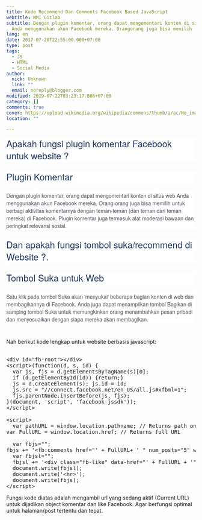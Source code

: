 ```yaml
---
title: Kode Recommend Dan Comments Facebook Based JavaScript
webtitle: WMI Gitlab
subtitle: Dengan plugin komentar, orang dapat mengomentari konten di situs web
  Anda menggunakan akun Facebook mereka. Orangorang juga bisa memilih
lang: en
date: 2017-07-28T22:55:00.000+07:00
type: post
tags:
  - JS
  - HTML
  - Social Media
author:
  nick: Unknown
  link: ""
  email: noreply@blogger.com
modified: 2019-07-22T03:23:17.866+07:00
category: []
comments: true
cover: https://upload.wikimedia.org/wikipedia/commons/thumb/a/ac/No_image_available.svg/2048px-No_image_available.svg.png
location: ""

---
```


<h1 style="background-color: white; color: #20375f; font-family: &quot;helvetica neue&quot;, helvetica, arial, &quot;lucida grande&quot;, sans-serif; font-size: 24px; font-weight: normal; line-height: 32px; margin: 0px 0px 24px; padding: 0px;">Apakah fungsi plugin komentar Facebook untuk website ?</h1><h1 style="background-color: white; color: #20375f; font-family: &quot;helvetica neue&quot;, helvetica, arial, &quot;lucida grande&quot;, sans-serif; font-size: 24px; font-weight: normal; line-height: 32px; margin: 0px 0px 24px; padding: 0px;">Plugin Komentar</h1><div style="background-color: white; color: #4b4f56; font-family: &quot;helvetica neue&quot;, helvetica, arial, &quot;lucida grande&quot;, sans-serif; font-size: 14px; margin-bottom: 24px;">Dengan plugin komentar, orang dapat mengomentari konten di situs web Anda menggunakan akun Facebook mereka. Orang-orang juga bisa memilih untuk berbagi aktivitas komentarnya dengan teman-teman (dan teman dari teman mereka) di Facebook. Plugin komentar juga termasuk alat moderasi bawaan dan peringkat relevansi sosial.</div><h1 style="background-color: white; color: #20375f; font-family: &quot;helvetica neue&quot;, helvetica, arial, &quot;lucida grande&quot;, sans-serif; font-size: 24px; font-weight: normal; line-height: 32px; margin: 0px 0px 24px; padding: 0px;">Dan apakah fungsi tombol suka/recommend di Website ?.</h1><h1 style="background-color: white; color: #20375f; font-family: &quot;helvetica neue&quot;, helvetica, arial, &quot;lucida grande&quot;, sans-serif; font-size: 24px; font-weight: normal; line-height: 32px; margin: 0px 0px 24px; padding: 0px;">Tombol Suka untuk Web</h1><div style="background-color: white; color: #4b4f56; font-family: &quot;helvetica neue&quot;, helvetica, arial, &quot;lucida grande&quot;, sans-serif; font-size: 14px; margin-bottom: 24px;">Satu klik pada tombol Suka akan 'menyukai' beberapa bagian konten di web dan membagikannya di Facebook. Anda juga dapat menampilkan tombol Bagikan di samping tombol Suka untuk memungkinkan orang menambahkan pesan pribadi dan menyesuaikan dengan siapa mereka akan membagikan.</div><br>Nah berikut kode lengkap untuk website berbasis javascript:<br><br><pre>&lt;div id="fb-root"&gt;&lt;/div&gt;<br>&lt;script&gt;(function(d, s, id) {<br>  var js, fjs = d.getElementsByTagName(s)[0];<br>  if (d.getElementById(id)) {return;}<br>  js = d.createElement(s); js.id = id;<br>  js.src = "//connect.facebook.net/en_US/all.js#xfbml=1";<br>  fjs.parentNode.insertBefore(js, fjs);<br>}(document, 'script', 'facebook-jssdk'));<br>&lt;/script&gt;<br><br>&lt;script&gt;<br>  var pathURL = window.location.pathname; // Returns path only<br>var FullURL = window.location.href; // Returns full URL<br><br>  var fbjs="";<br>fbjs += '&lt;fb:comments href="' + FullURL+ ' " num_posts="5" width="500"&gt;&lt;/fb:comments&gt;';<br>  var fbjsl="";<br>  fbjsl += '&lt;div class="fb-like" data-href="' + FullURL + '" data-send="true" data-width="450" data-show-faces="true" data-action="recommend"&gt;&lt;/div&gt;';<br>  document.write(fbjsl);<br>  document.write('&lt;hr&gt;');<br>  document.write(fbjs);<br>&lt;/script&gt;</pre>Fungsi kode diatas adalah mengambil url yang sedang aktif (Current URL) untuk dijadikan object komentar dan like Facebook. Agar berfungsi optimal untuk halaman/post tertentu dan tepat.
